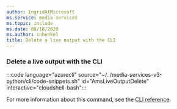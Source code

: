 ```yaml
---
author: IngridAtMicrosoft
ms.service: media-services
ms.topic: include
ms.date: 08/18/2020
ms.author: inhenkel
title: Delete a live output with the CLI
---
```


### Delete a live output with the CLI

:::code language="azurecli" source="~/../media-services-v3-python/cli/code-snippets.sh" id="AmsLiveOutputDelete" interactive="cloudshell-bash":::

For more information about this command, see the [CLI reference](/cli/azure/ams/live-output?view=azure-cli-latest&preserve-view=true#az-ams-live-output-delete).

